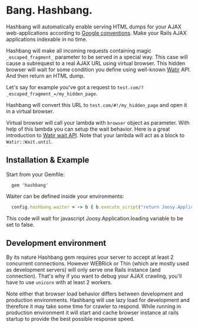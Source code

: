 # Bang. Hashbang.

Hashbang will automatically enable serving HTML dumps for your AJAX web-applications according to 
[Google conventions](http://code.google.com/web/ajaxcrawling/). Make your Rails AJAX applications indexable in no time.

Hashbang will make all incoming requests containing magic `_escaped_fragment_` parameter to be served in a special way. This case will cause a subrequest to a real AJAX URL using virtual browser. This hidden browser will wait for some condition you define using well-known [Watir](http://watirwebdriver.com/) API. And then return an HTML dump.

Let's say for example you've got a request to `test.com/?_escaped_fragment_=/my_hidden_page`.

Hashbang will convert this URL to `test.com/#!/my_hidden_page` and open it in a virtual browser.

Virtual browser will call your lambda with `browser` object as parameter. With help of this lambda you can setup the wait behavior. Here is a great introduction to [Watir wait API](http://watirwebdriver.com/waiting/). Note that your lambda will act as a block to `Watir::Wait.until`.

## Installation & Example

Start from your Gemfile:

```
  gem 'hashbang'
```
  
Waiter can be defined inside your environments:

```ruby
  config.hashbang.waiter = -> b { b.execute_script("return Joosy.Application.loading") == false }
```

This code will wait for javascript Joosy.Application.loading variable to be set to false.

## Development environment

By its nature Hashbang gem requires your server to accept at least 2 concurrent connections. However WEBRick or Thin (which are mostly used as development servers) will only serve one Rails instance (and connection). That's why if you want to debug your AJAX crawling, you'll have to use `unicorn` with at least 2 workers.

Note either that browser load behavior differs between development and production environments. Hashbang will use lazy load for development and therefore it may take some time for crawler to respond. While running in production environment it will start and cache browser instance at rails startup to provide the best possible response speed.